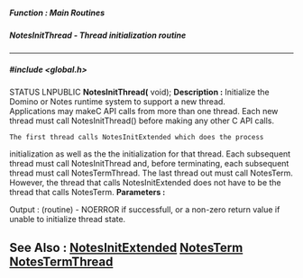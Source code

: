 ##### Function : Main Routines
##### NotesInitThread - Thread initialization routine
---
##### #include <global.h>
STATUS LNPUBLIC **NotesInitThread(**
void);
**Description :**
Initialize the Domino or Notes runtime system to support a new thread.  
Applications may makeC API calls from more than one thread.  Each new thread 
must call NotesInitThread() before making any other C API calls.

	The first thread calls NotesInitExtended which does the process 
initialization as well as the the initialization for that thread.  Each 
subsequent thread must call NotesInitThread and, before terminating, each 
subsequent thread must call NotesTermThread.  The last thread out must call 
NotesTerm.  However, the thread that calls NotesInitExtended does not have to 
be the thread that calls NotesTerm.
**Parameters :**

Output :
(routine)  -  NOERROR if successfull, or a non-zero return value if unable to initialize thread state.


**See Also :**
[NotesInitExtended](D:/md_files/NotesInitExtended.md)
[NotesTerm](D:/md_files/NotesTerm.md)
[NotesTermThread](D:/md_files/NotesTermThread.md)
---

